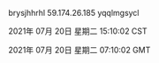 brysjhhrhl 59.174.26.185 yqqlmgsycl

2021年 07月 20日 星期二 15:10:02 CST

2021年 07月 20日 星期二 07:10:02 GMT
